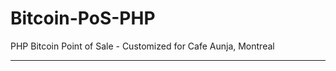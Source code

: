 Bitcoin-PoS-PHP
===============

PHP Bitcoin Point of Sale - Customized for Cafe Aunja, Montreal





----------------------------------------
